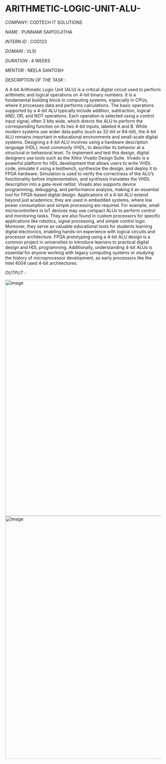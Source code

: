 # ARITHMETIC-LOGIC-UNIT-ALU-

*COMPANY*: CODTECH IT SOLUTIONS

*NAME* : PUNNAMI SAIPOOJITHA

*INTERN ID* : COD123

*DOMAIN* : VLSI

*DURATION* : 4 WEEKS

*MENTOR* : NEELA SANTOSH

*DESCRIPTION OF THE TASK* :

A 4-bit Arithmetic Logic Unit (ALU) is a critical digital circuit used to perform arithmetic and logical operations on 4-bit binary numbers. It is a fundamental building block in computing systems, especially in CPUs, where it processes data and performs calculations. The basic operations supported by a 4-bit ALU typically include addition, subtraction, logical AND, OR, and NOT operations. Each operation is selected using a control input signal, often 3 bits wide, which directs the ALU to perform the corresponding function on its two 4-bit inputs, labeled A and B. While modern systems use wider data paths (such as 32-bit or 64-bit), the 4-bit ALU remains important in educational environments and small-scale digital systems. Designing a 4-bit ALU involves using a hardware description language (HDL), most commonly VHDL, to describe its behavior at a structural or behavioral level. To implement and test this design, digital designers use tools such as the Xilinx Vivado Design Suite. Vivado is a powerful platform for HDL development that allows users to write VHDL code, simulate it using a testbench, synthesize the design, and deploy it to FPGA hardware. Simulation is used to verify the correctness of the ALU’s functionality before implementation, and synthesis translates the VHDL description into a gate-level netlist. Vivado also supports device programming, debugging, and performance analysis, making it an essential tool for FPGA-based digital design. Applications of a 4-bit ALU extend beyond just academics; they are used in embedded systems, where low power consumption and simple processing are required. For example, small microcontrollers in IoT devices may use compact ALUs to perform control and monitoring tasks. They are also found in custom processors for specific applications like robotics, signal processing, and simple control logic. Moreover, they serve as valuable educational tools for students learning digital electronics, enabling hands-on experience with logical circuits and processor architecture. FPGA prototyping using a 4-bit ALU design is a common project in universities to introduce learners to practical digital design and HDL programming. Additionally, understanding 4-bit ALUs is essential for anyone working with legacy computing systems or studying the history of microprocessor development, as early processors like the Intel 4004 used 4-bit architectures.


*OUTPUT* :

<img width="763" alt="Image" src="https://github.com/user-attachments/assets/4f78e242-9710-46f2-91b6-d55ba42d22d3" />

<img width="785" alt="Image" src="https://github.com/user-attachments/assets/ec4de111-d7f1-4dff-8636-147e1d9bde17" />
